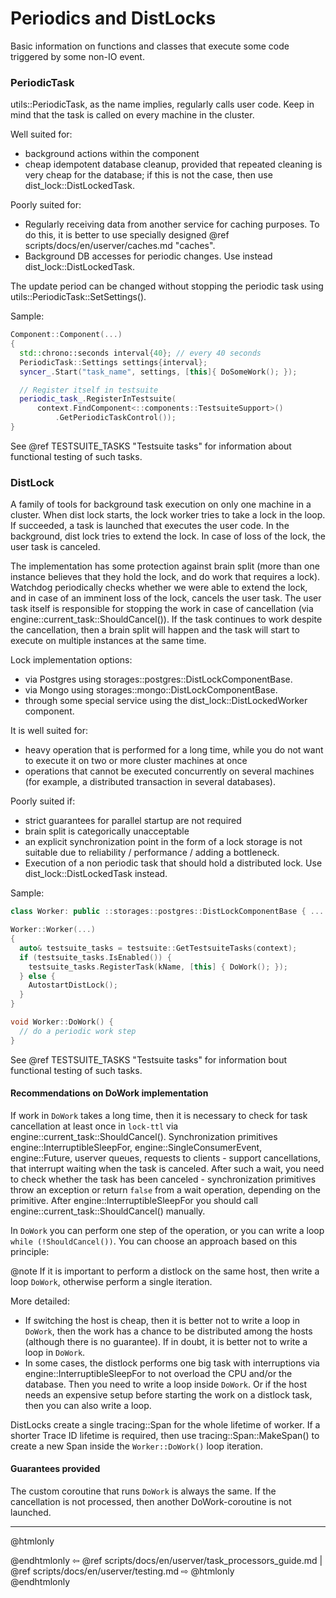 # Periodics and DistLocks

Basic information on functions and classes that execute some code triggered by
some non-IO event.

### PeriodicTask

utils::PeriodicTask, as the name implies, regularly calls user code. Keep in
mind that the task is called on every machine in the cluster.

Well suited for:
* background actions within the component
* cheap idempotent database cleanup, provided that repeated cleaning is very
  cheap for the database; if this is not the case, then use
  dist_lock::DistLockedTask.

Poorly suited for:
* Regularly receiving data from another service for caching purposes.
  To do this, it is better to use specially designed
  @ref scripts/docs/en/userver/caches.md "caches".
* Background DB accesses for periodic changes. Use instead dist_lock::DistLockedTask.

The update period can be changed without stopping the periodic task using
utils::PeriodicTask::SetSettings().

Sample:
```cpp
Component::Component(...)
{
  std::chrono::seconds interval{40}; // every 40 seconds
  PeriodicTask::Settings settings{interval};
  syncer_.Start("task_name", settings, [this]{ DoSomeWork(); });

  // Register itself in testsuite
  periodic_task_.RegisterInTestsuite(
      context.FindComponent<::components::TestsuiteSupport>()
          .GetPeriodicTaskControl());
}
```

See @ref TESTSUITE_TASKS "Testsuite tasks" for information about functional
testing of such tasks.


### DistLock

A family of tools for background task execution on only one machine in a
cluster. When dist lock starts, the lock worker tries to take a lock in the
loop. If succeeded, a task is launched that executes the user code.
In the background, dist lock tries to extend the lock. In case of loss of the
lock, the user task is canceled.

The implementation has some protection against brain split (more than one
instance believes that they hold the lock, and do work that requires a lock).
Watchdog periodically checks whether we were able to extend the lock, and in
case of an imminent loss of the lock, cancels the user task. The user task
itself is responsible for stopping the work in case of cancellation
(via engine::current_task::ShouldCancel()). If the task continues to work
despite the cancellation, then a brain split will happen and the task will
start to execute on multiple instances at the same time.

Lock implementation options:
* via Postgres using storages::postgres::DistLockComponentBase.
* via Mongo using storages::mongo::DistLockComponentBase.
* through some special service using the dist_lock::DistLockedWorker component.

It is well suited for:
* heavy operation that is performed for a long time, while you do not want to
  execute it on two or more cluster machines at once
* operations that cannot be executed concurrently on several machines
  (for example, a distributed transaction in several databases).

Poorly suited if:
* strict guarantees for parallel startup are not required
* brain split is categorically unacceptable
* an explicit synchronization point in the form of a lock storage is not
  suitable due to reliability / performance / adding a bottleneck.
* Execution of a non periodic task that should hold a distributed lock.
  Use dist_lock::DistLockedTask instead.

Sample:
```cpp
class Worker: public ::storages::postgres::DistLockComponentBase { ... }

Worker::Worker(...)
{
  auto& testsuite_tasks = testsuite::GetTestsuiteTasks(context);
  if (testsuite_tasks.IsEnabled()) {
    testsuite_tasks.RegisterTask(kName, [this] { DoWork(); });
  } else {
    AutostartDistLock();
  }
}

void Worker::DoWork() {
  // do a periodic work step
}
```

See @ref TESTSUITE_TASKS "Testsuite tasks" for information bout functional
testing of such tasks.


#### Recommendations on DoWork implementation

If work in `DoWork` takes a long time, then it is necessary to check for task
cancellation at least once in `lock-ttl` via
engine::current_task::ShouldCancel(). Synchronization primitives
engine::InterruptibleSleepFor, engine::SingleConsumerEvent, engine::Future,
userver queues, requests to clients - support cancellations, that interrupt
waiting when the task is canceled. After such a wait, you need to check whether
the task has been canceled - synchronization primitives throw an exception or
return `false` from a wait operation, depending on the primitive.
After engine::InterruptibleSleepFor you should call
engine::current_task::ShouldCancel() manually.

In `DoWork` you can perform one step of the operation, or you can write a loop
`while (!ShouldCancel())`. You can choose an approach based on this principle:

@note If it is important to perform a distlock on the same host, then write a
      loop `DoWork`, otherwise perform a single iteration.

More detailed:
* If switching the host is cheap, then it is better not to write a loop in
  `DoWork`, then the work has a chance to be distributed among the hosts
  (although there is no guarantee). If in doubt, it is better not to write a
  loop in `DoWork`.
* In some cases, the distlock performs one big task with interruptions via
  engine::InterruptibleSleepFor to not overload the CPU and/or the database.
  Then you need to write a loop inside `DoWork`. Or if the host needs an
  expensive setup before starting the work on a distlock task, then you can
  also write a loop.

DistLocks create a single tracing::Span for the whole lifetime of worker. If
a shorter Trace ID lifetime is required, then use tracing::Span::MakeSpan()
to create a new Span inside the `Worker::DoWork()` loop iteration.


#### Guarantees provided

The custom coroutine that runs `DoWork` is always the same. If the cancellation
is not processed, then another DoWork-coroutine is not launched.


----------

@htmlonly <div class="bottom-nav"> @endhtmlonly
⇦ @ref scripts/docs/en/userver/task_processors_guide.md | @ref scripts/docs/en/userver/testing.md ⇨
@htmlonly </div> @endhtmlonly
